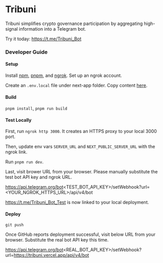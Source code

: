 # Tribuni

Tribuni simplifies crypto governance participation by aggregating high-signal information into a Telegram bot.

Try it today: https://t.me/Tribuni_Bot

### Developer Guide

#### Setup
Install [npm](https://docs.npmjs.com/downloading-and-installing-node-js-and-npm), [pnpm](https://pnpm.io/installation), and [ngrok](https://ngrok.com/download). Set up an ngrok account.

Create an `.env.local` file under next-app folder. Copy content [here](https://www.notion.so/atlantropa/Tribuni-bot-env-local-file-content-223f1fd0ebf64f2caf5adf5fbdcb5862).

#### Build
`pnpm install`, `pnpm run build`

#### Test Locally
First, run `ngrok http 3000`. It creates an HTTPS proxy to your local 3000 port.

Then, update env vars `SERVER_URL` and `NEXT_PUBLIC_SERVER_URL` with the ngrok link.

Run `pnpm run dev`.

Last, visit brower URL from your browser.
Please manually substitute the test bot API key and ngrok URL. 

https://api.telegram.org/bot<TEST_BOT_API_KEY>/setWebhook?url=<YOUR_NGROK_HTTPS_URL>/api/v4/bot

https://t.me/Tribuni_Bot_Test is now linked to your local deployment.

#### Deploy
`git push`

Once GitHub reports deployment successful, visit below URL from your browser. Substitute the real bot API key this time.

https://api.telegram.org/bot<REAL_BOT_API_KEY>/setWebhook?url=https://tribuni.vercel.app/api/v4/bot
